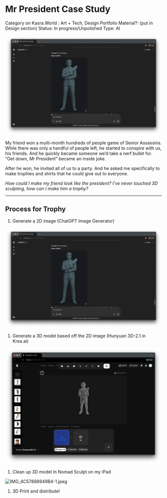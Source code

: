 # Mr President Case Study

Category on Kasra.World : Art + Tech, Design
Portfolio Material?: (put in Design section)
Status: In progress/Unpolished
Type: AI

![image.png](Archive/Portfolio/Mr%20President%20Case%20Study%2023b0182ec9e480099241c97a807501c1/image.png)

My friend won a multi-month hundreds of people game of Senior Assassins. While there was only a handful of people left, he started to conspire with us, his friends. And he quickly became someone we’d take a nerf bullet for. “Get down, Mr President” became an inside joke.

After he won, he invited all of us to a party. And he asked me specifically to make trophies and shirts that he could give out to everyone.

*How could I make my friend look like the president? I’ve never touched 3D sculpting, how can I make him a trophy?*

---

## Process for Trophy

1. Generate a 2D image (ChatGPT Image Generator)

![image.png](Archive/Portfolio/Mr%20President%20Case%20Study%2023b0182ec9e480099241c97a807501c1/image.png)

1. Generate a 3D model based off the 2D image (Hunyuan 3D-2.1 in Krea.ai)

![image.png](Archive/Portfolio/Mr%20President%20Case%20Study%2023b0182ec9e480099241c97a807501c1/image%201.png)

1. Clean up 3D model in Nomad Sculpt on my iPad

![IMG_4C57888949B4-1.jpeg](IMG_4C57888949B4-1.jpeg)

1. 3D Print and distribute!